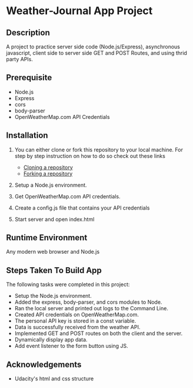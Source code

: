 # Weather-Journal App Project

## Description

A project to practice server side code (Node.js/Express), asynchronous javascript, 
client side to server side GET and POST Routes, and using thrid party APIs.

## Prerequisite

* Node.js
* Express
* cors
* body-parser
* OpenWeatherMap.com API Credentials

## Installation

1. You can either clone or fork this repository to your local machine.
	For step by step instruction on how to do so check out these links

	* [Cloning a repository](https://docs.github.com/en/github/creating-cloning-and-archiving-repositories/cloning-a-repository)
	* [Forking a repository](https://docs.github.com/en/github/getting-started-with-github/fork-a-repo)

2. Setup a Node.js environment.

3. Get OpenWeatherMap.com API credentials.

4. Create a config.js file that contains your API credentials

5. Start server and open index.html

## Runtime Environment
Any modern web browser and Node.js

## Steps Taken To Build App

The following tasks were completed in this project:

* Setup the Node.js environment.
* Added the express, body-parser, and cors modules to Node.
* Ran the local server and printed out logs to the Command Line.
* Created API credentials on OpenWeatherMap.com.
* The personal API key is stored in a const variable.
* Data is successfully received from the weather API.
* Implemented GET and POST routes on both the client and the server.
* Dynamically display app data.
* Add event listener to the form button using JS.

## Acknowledgements

* Udacity's html and css structure
